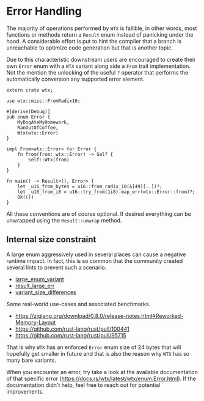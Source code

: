 # Error Handling

The majority of operations performed by `WTX` is fallible, in other words, most functions or methods return a `Result` enum instead of panicking under the hood. A considerable effort is put to hint the compiler that a branch is unreachable to optimize code generation but that is another topic.

Due to this characteristic downstream users are encouraged to create their own `Error` enum with a `WTX` variant along side a `From` trait implementation. Not the mention the unlocking of the useful `?` operator that performs the automatically conversion any supported error element.

```rust,edition2024
extern crate wtx;

use wtx::misc::FromRadix10;

#[derive(Debug)]
pub enum Error {
    MyDogAteMyHomework,
    RanOutOfCoffee,
    Wtx(wtx::Error)
}

impl From<wtx::Error> for Error {
    fn from(from: wtx::Error) -> Self {
        Self::Wtx(from)
    }
}

fn main() -> Result<(), Error> {
    let _u16_from_bytes = u16::from_radix_10(&[49][..])?;
    let _u16_from_i8 = u16::try_from(1i8).map_err(wtx::Error::from)?;
    Ok(())
}
```

All these conventions are of course optional. If desired everything can be unwrapped using the `Result::unwrap` method.

## Internal size constraint

A large enum aggressively used in several places can cause a negative runtime impact. In fact, this is so common that the community created several lints to prevent such a scenario.

- [large_enum_variant](https://rust-lang.github.io/rust-clippy/master/?groups=perf#large_enum_variant)
- [result_large_err](https://rust-lang.github.io/rust-clippy/master/?groups=perf#result_large_err)
- [variant_size_differences](https://doc.rust-lang.org/nightly/nightly-rustc/rustc_lint/types/static.VARIANT_SIZE_DIFFERENCES.html)

Some real-world use-cases and associated benchmarks.

* <https://ziglang.org/download/0.8.0/release-notes.html#Reworked-Memory-Layout>
* <https://github.com/rust-lang/rust/pull/100441>
* <https://github.com/rust-lang/rust/pull/95715>

That is why `WTX` has an enforced `Error` enum size of 24 bytes that will hopefully get smaller in future and that is also the reason why `WTX` has so many bare variants.

When you encounter an error, try take a look at the available documentation of that specific error (<https://docs.rs/wtx/latest/wtx/enum.Error.html>). If the documentation didn't help, feel free to reach out for potential improvements.


